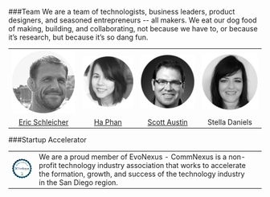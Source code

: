 ﻿
###Team
We are a team of technologists, business leaders, product designers, and seasoned entrepreneurs -- all makers. We eat our dog food of making, building, and collaborating, not because we have to, or because it’s research, but because it’s so dang fun.

<table>
<tr>
<td><img src="https://raw.githubusercontent.com/Obrary/public-site-assets/master/About/images/Eric-Circle_medium.png" alt="Eric Schleicher"></td>
<td><img src="https://raw.githubusercontent.com/Obrary/public-site-assets/master/About/images/Ha-Circle_medium.png" alt="Ha Phan"></td>
<td><img src="https://raw.githubusercontent.com/Obrary/public-site-assets/master/About/images/Scott-Circle_medium.png" alt="Scott Austin"></td>
<td><img src="https://raw.githubusercontent.com/Obrary/public-site-assets/master/About/images/Stella_medium.png" alt="Stella Daniels"></td>
</tr>
<tr>
<td align="center"><a href="http://www.linkedin.com/in/ericschleicher">Eric Schleicher</a></td>
<td align="center"><a href="http://www.linkedin.com/in/hpuxixd">Ha Phan</a></td>
<td align="center"><a href="http://www.linkedin.com/in/svaustin">Scott Austin</a></td>
<td align="center">Stella Daniels</td>
</tr>
</table>
###Startup Accelerator

<table>
<tr>
<td><a href="http://www.commnexus.org/evonexus-companies/obrary-inc/"><img src="https://raw.githubusercontent.com/Obrary/public-site-assets/master/About/images/evobadge.png"/></a></td>
<td>We are a proud member of EvoNexus - CommNexus is a non-profit technology industry association that works to accelerate the formation, growth, and success of the technology industry in the San Diego region.<td>
</tr>
</table>
